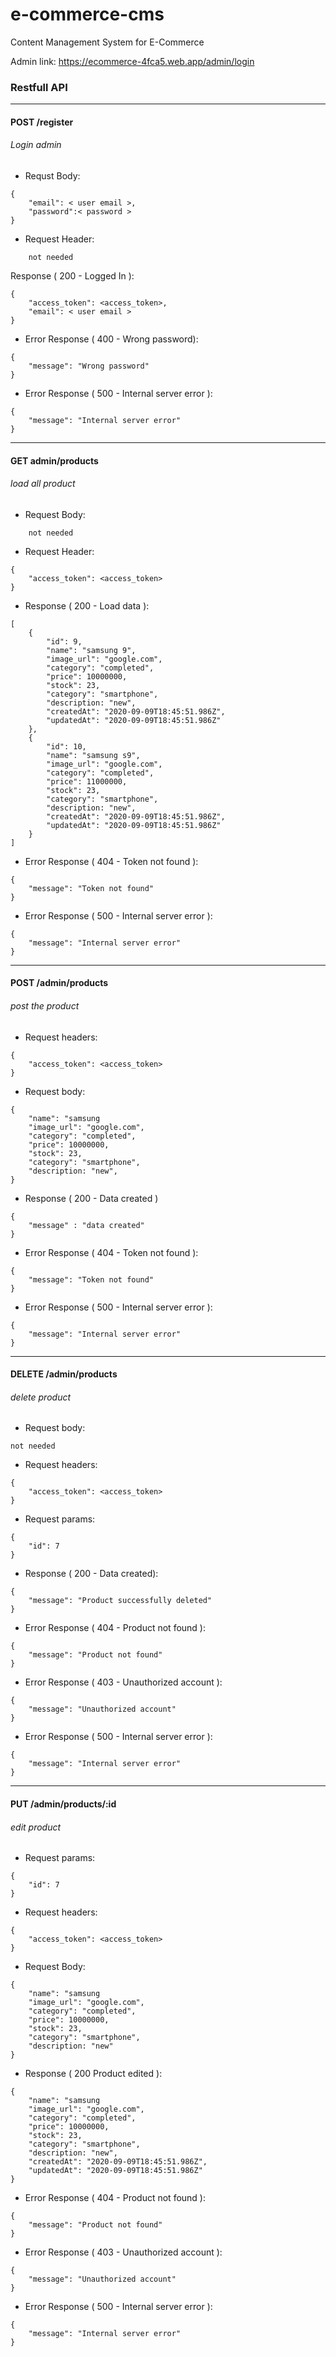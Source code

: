# e-commerce-cms
Content Management System for E-Commerce

Admin link: https://ecommerce-4fca5.web.app/admin/login

### Restfull API

---
#### POST /register
###### Login admin
- Requst Body:
```
{
	"email": < user email >,
	"password":< password >
}
```

- Request Header:
```
	not needed
```
 Response ( 200 - Logged In ):
```
{
    "access_token": <access_token>,
    "email": < user email >
}
```

- Error Response ( 400 - Wrong password):
```
{
    "message": "Wrong password"
}
```

- Error Response ( 500 - Internal server error ):
```
{
    "message": "Internal server error"
}
```

---
#### GET admin/products
###### load all product
- Request Body:
```
    not needed
```

- Request Header:
```
{
    "access_token": <access_token>
}
```

- Response ( 200 - Load data ):
```
[
    {
        "id": 9,
        "name": "samsung 9",
        "image_url": "google.com",
        "category": "completed",
        "price": 10000000,
        "stock": 23,
        "category": "smartphone",
        "description: "new",
        "createdAt": "2020-09-09T18:45:51.986Z",
        "updatedAt": "2020-09-09T18:45:51.986Z"
    },
    {
        "id": 10,
        "name": "samsung s9",
        "image_url": "google.com",
        "category": "completed",
        "price": 11000000,
        "stock": 23,
        "category": "smartphone",
        "description: "new",
        "createdAt": "2020-09-09T18:45:51.986Z",
        "updatedAt": "2020-09-09T18:45:51.986Z"
    }
]
```

- Error Response ( 404 - Token not found ):
```
{
    "message": "Token not found"
}
```

- Error Response ( 500 - Internal server error ):
```
{
    "message": "Internal server error"
}
```

---
#### POST /admin/products
###### post the product
- Request headers:
```
{
    "access_token": <access_token>
}
```

- Request body:
```
{
	"name": "samsung 
	"image_url": "google.com",
	"category": "completed",
	"price": 10000000,
	"stock": 23,
	"category": "smartphone",
	"description: "new",
}
```

- Response ( 200 - Data created )
```
{
	"message" : "data created"
}
```

- Error Response ( 404 - Token not found ):
```
{
    "message": "Token not found"
}
```

- Error Response ( 500 - Internal server error ):
```
{
    "message": "Internal server error"
}
```

---
#### DELETE /admin/products
###### delete product
- Request body:
```
not needed
```

- Request headers:
```
{
    "access_token": <access_token>
}
```

- Request params:
```
{
    "id": 7
}
```

- Response ( 200 - Data created):
```
{
    "message": "Product successfully deleted"
}
```

- Error Response ( 404 - Product not found ):
```
{
    "message": "Product not found"
}
```

- Error Response ( 403 - Unauthorized account ):
```
{
    "message": "Unauthorized account"
}
```

- Error Response ( 500 - Internal server error ):
```
{
    "message": "Internal server error"
}
```

---
#### PUT /admin/products/:id
###### edit product
- Request params:
```
{
    "id": 7
}
```

- Request headers:
```
{
    "access_token": <access_token>
}
```

- Request Body:
```
{
	"name": "samsung 
	"image_url": "google.com",
	"category": "completed",
	"price": 10000000,
	"stock": 23,
	"category": "smartphone",
	"description: "new"
}
```

- Response ( 200 Product edited ):
```
{
	"name": "samsung 
	"image_url": "google.com",
	"category": "completed",
	"price": 10000000,
	"stock": 23,
	"category": "smartphone",
	"description: "new",
	"createdAt": "2020-09-09T18:45:51.986Z",
	"updatedAt": "2020-09-09T18:45:51.986Z"
}
```

- Error Response ( 404 - Product not found ):
```
{
    "message": "Product not found"
}
```

- Error Response ( 403 - Unauthorized account ):
```
{
    "message": "Unauthorized account"
}
```

- Error Response ( 500 - Internal server error ):
```
{
    "message": "Internal server error"
}
```





